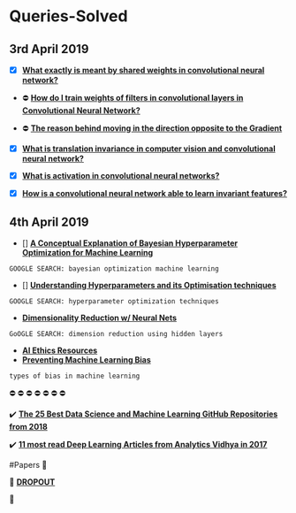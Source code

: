 # Queries-Solved

## 3rd April 2019

- [x] **[What exactly is meant by shared weights in convolutional neural network?](https://www.quora.com/What-exactly-is-meant-by-shared-weights-in-convolutional-neural-network)**

- :no_entry: **[How do I train weights of filters in convolutional layers in Convolutional Neural Network?](https://www.quora.com/How-do-I-train-weights-of-filters-in-convolutional-layers-in-Convolutional-Neural-Network)**

- :no_entry: **[The reason behind moving in the direction opposite to the Gradient](https://hackernoon.com/the-reason-behind-moving-in-the-direction-opposite-to-the-gradient-f9566b95370b)**

- [x] **[What is translation invariance in computer vision and convolutional neural network?](https://stats.stackexchange.com/questions/208936/what-is-translation-invariance-in-computer-vision-and-convolutional-neural-netwo/288102#288102)**

- [X] **[What is activation in convolutional neural networks?](https://qr.ae/TW1UAI)**


- [x] **[How is a convolutional neural network able to learn invariant features?](https://qr.ae/TW1UAg)**


## 4th April 2019

 - [] **[A Conceptual Explanation of Bayesian Hyperparameter Optimization for Machine Learning](https://towardsdatascience.com/a-conceptual-explanation-of-bayesian-model-based-hyperparameter-optimization-for-machine-learning-b8172278050f)**
  ```
  GOOGLE SEARCH: bayesian optimization machine learning
  ```
  
  - [] **[Understanding Hyperparameters and its Optimisation techniques](https://towardsdatascience.com/understanding-hyperparameters-and-its-optimisation-techniques-f0debba07568)**
  ```
  GOOGLE SEARCH: hyperparameter optimization techniques
  ```

- **[Dimensionality Reduction w/ Neural Nets](https://medium.com/@tomas.bouda/dimensionality-reduction-w-neural-nets-ddeeab548f12)**
```
GoOGLE SEARCH: dimension reduction using hidden layers
```

- **[AI Ethics Resources](https://www.fast.ai/2018/09/24/ai-ethics-resources/)**
- **[Preventing Machine Learning Bias](https://towardsdatascience.com/preventing-machine-learning-bias-d01adfe9f1fa)**
```
types of bias in machine learning
```

:no_entry: :no_entry: :no_entry: :no_entry: :no_entry: :no_entry: :no_entry:

:heavy_check_mark: **[The 25 Best Data Science and Machine Learning GitHub Repositories from 2018](https://www.analyticsvidhya.com/blog/2018/12/best-data-science-machine-learning-projects-github/)**

:heavy_check_mark: **[11 most read Deep Learning Articles from Analytics Vidhya in 2017](https://www.analyticsvidhya.com/blog/2017/12/11-deep-learning-analytics-vidhya-2017/)**


#Papers :page_with_curl:

:page_with_curl: **[DROPOUT](https://www.cs.toronto.edu/~hinton/absps/dropout.pdf)**

:page_with_curl: **[]()**
